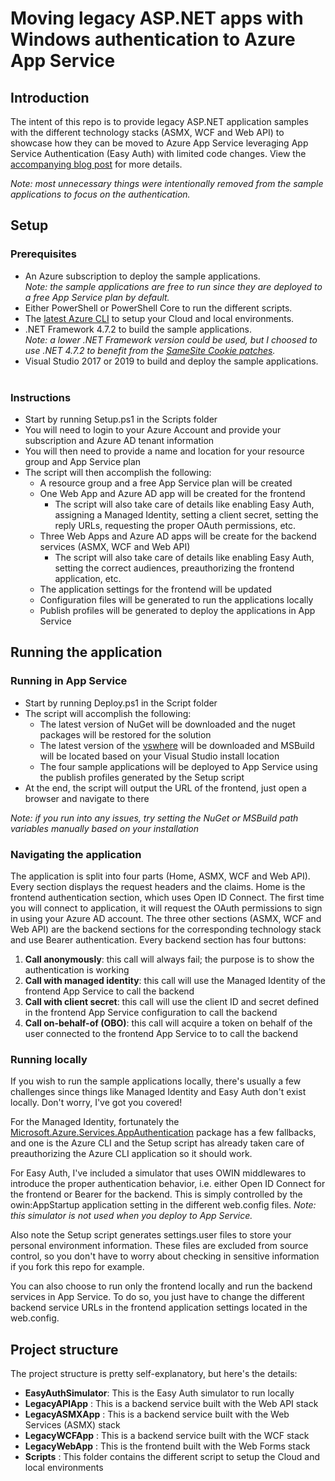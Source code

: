 # Moving legacy ASP.NET apps with Windows authentication to Azure App Service 

## Introduction
The intent of this repo is to provide legacy ASP.NET application samples with the different technology stacks 
(ASMX, WCF and Web API) to showcase how they can be moved to Azure App Service leveraging App Service Authentication 
(Easy Auth) with limited code changes. View the [accompanying blog post](https://devblogs.microsoft.com/premier-developer/moving-legacy-asp-net-apps-with-windows-authentication-to-azure-app-service-part-2/) for more details.

*Note: most unnecessary things were intentionally removed from the sample applications to focus on the authentication.*

## Setup
### Prerequisites
- An Azure subscription to deploy the sample applications.<br>
  *Note: the sample applications are free to run since they are deployed 
  to a free App Service plan by default.*
- Either PowerShell or PowerShell Core to run the different scripts.
- The [latest Azure CLI](https://docs.microsoft.com/en-us/cli/azure/install-azure-cli) to setup your Cloud and 
  local environments.
- .NET Framework 4.7.2 to build the sample applications.<br>
  *Note: a lower .NET Framework version could be used, but I choosed to use .NET 4.7.2 to benefit from the 
  [SameSite Cookie patches](https://docs.microsoft.com/en-us/aspnet/samesite/system-web-samesite).*
- Visual Studio 2017 or 2019 to build and deploy the sample applications.<br><br>


### Instructions
- Start by running Setup.ps1 in the Scripts folder
- You will need to login to your Azure Account and provide your subscription and Azure AD tenant information
- You will then need to provide a name and location for your resource group and App Service plan
- The script will then accomplish the following:
  - A resource group and a free App Service plan will be created
  - One Web App and Azure AD app will be created for the frontend
    - The script will also take care of details like enabling Easy Auth, assigning a Managed Identity, setting a client
      secret, setting the reply URLs, requesting the proper OAuth permissions, etc.
  - Three Web Apps and Azure AD apps will be create for the backend services (ASMX, WCF and Web API)
    - The script will also take care of details like enabling Easy Auth, setting the correct audiences, preauthorizing 
      the frontend application, etc.
  - The application settings for the frontend will be updated
  - Configuration files will be generated to run the applications locally
  - Publish profiles will be generated to deploy the applications in App Service

## Running the application

### Running in App Service
- Start by running Deploy.ps1 in the Script folder
- The script will accomplish the following:
  - The latest version of NuGet will be downloaded and the nuget packages will be restored for
    the solution
  - The latest version of the [vswhere](https://github.com/microsoft/vswhere) will be downloaded
    and MSBuild will be located based on your Visual Studio install location
  - The four sample applications will be deployed to App Service using the publish profiles generated by the Setup script
- At the end, the script will output the URL of the frontend, just open a browser and navigate to there

*Note: if you run into any issues, try setting the NuGet or MSBuild path variables manually based
on your installation* 

### Navigating the application
The application is split into four parts (Home, ASMX, WCF and Web API). Every section displays the request headers and
the claims. Home is the frontend authentication section, which uses Open ID Connect. The first time you will connect to 
application, it will request the OAuth permissions to sign in using your Azure AD account. The three other sections (ASMX, 
WCF and Web API) are the backend sections for the corresponding technology stack and use Bearer authentication. Every backend 
section has four buttons:
1. **Call anonymously**: this call will always fail; the purpose is to show the authentication is working
2. **Call with managed identity**: this call will use the Managed Identity of the frontend App Service to call the backend
3. **Call with client secret**: this call will use the client ID and secret defined in the frontend App Service configuration
   to call the backend
4. **Call on-behalf-of (OBO)**: this call will acquire a token on behalf of the user connected to the frontend App Service to
   to call the backend

### Running locally
If you wish to run the sample applications locally, there's usually a few challenges since things like Managed Identity and
Easy Auth don't exist locally. Don't worry, I've got you covered! 

For the Managed Identity, fortunately the 
[Microsoft.Azure.Services.AppAuthentication](https://www.nuget.org/packages/Microsoft.Azure.Services.AppAuthentication) package 
has a few fallbacks, and one is the Azure CLI and the Setup script has already taken care of preauthorizing the Azure CLI 
application so it should work.

For Easy Auth, I've included a simulator that uses OWIN middlewares to introduce the proper authentication behavior, i.e. either
Open ID Connect for the frontend or Bearer for the backend. This is simply controlled by the owin:AppStartup application setting
in the different web.config files. *Note: this simulator is not used when you deploy to App Service.*

Also note the Setup script generates settings.user files to store your personal environment information. These files are excluded 
from source control, so you don't have to worry about checking in sensitive information if you fork this repo for example.

You can also choose to run only the frontend locally and run the backend services in App Service. To do so, you just have to change 
the different backend service URLs in the frontend application settings located in the web.config.

## Project structure

The project structure is pretty self-explanatory, but here's the details:
- **EasyAuthSimulator**: This is the Easy Auth simulator to run locally
- **LegacyAPIApp** : This is a backend service built with the Web API stack
- **LegacyASMXApp** : This is a backend service built with the Web Services (ASMX) stack
- **LegacyWCFApp** : This is a backend service built with the WCF stack
- **LegacyWebApp** : This is the frontend built with the Web Forms stack
- **Scripts** : This folder contains the different script to setup the Cloud and local environments
